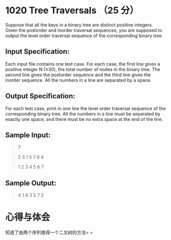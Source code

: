 # 1020 Tree Traversals （25 分）
Suppose that all the keys in a binary tree are distinct positive integers. Given the postorder and inorder traversal sequences, you are supposed to output the level order traversal sequence of the corresponding binary tree.

## Input Specification:
Each input file contains one test case. For each case, the first line gives a positive integer N (≤30), the total number of nodes in the binary tree. The second line gives the postorder sequence and the third line gives the inorder sequence. All the numbers in a line are separated by a space.

## Output Specification:
For each test case, print in one line the level order traversal sequence of the corresponding binary tree. All the numbers in a line must be separated by exactly one space, and there must be no extra space at the end of the line.

## Sample Input:
>7
>
>2 3 1 5 7 6 4
>
>1 2 3 4 5 6 7

## Sample Output:
>4 1 6 3 5 7 2

# 心得与体会
知道了由两个序列推得一个二叉树的方法= =